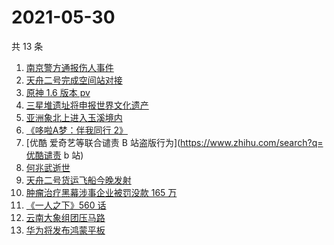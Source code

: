 # 2021-05-30

共 13 条

<!-- BEGIN -->
<!-- 最后更新时间 Sun May 30 2021 17:32:28 GMT+0800 (China Standard Time) -->

1. [南京警方通报伤人事件](https://www.zhihu.com/search?q=南京新街口)
2. [天舟二号完成空间站对接](https://www.zhihu.com/search?q=天舟二号)
3. [原神 1.6 版本 pv](https://www.zhihu.com/search?q=原神)
4. [三星堆遗址将申报世界文化遗产](https://www.zhihu.com/search?q=三星堆)
5. [亚洲象北上进入玉溪境内](https://www.zhihu.com/search?q=亚洲象)
6. [《哆啦A梦：伴我同行 2》](https://www.zhihu.com/search?q=哆啦A梦：伴我同行2)
7. [优酷 爱奇艺等联合谴责 B 站盗版行为](https://www.zhihu.com/search?q=优酷谴责 b 站)
8. [何兆武逝世](https://www.zhihu.com/search?q=何兆武)
9. [天舟二号货运飞船今晚发射](https://www.zhihu.com/search?q=天舟二号)
10. [肿瘤治疗黑幕涉事企业被罚没款 165 万](https://www.zhihu.com/search?q=肿瘤治疗黑幕)
11. [《一人之下》560 话](https://www.zhihu.com/search?q=一人之下)
12. [云南大象组团压马路](https://www.zhihu.com/search?q=云南大象)
13. [华为将发布鸿蒙平板](https://www.zhihu.com/search?q=鸿蒙平板)

<!-- END -->
